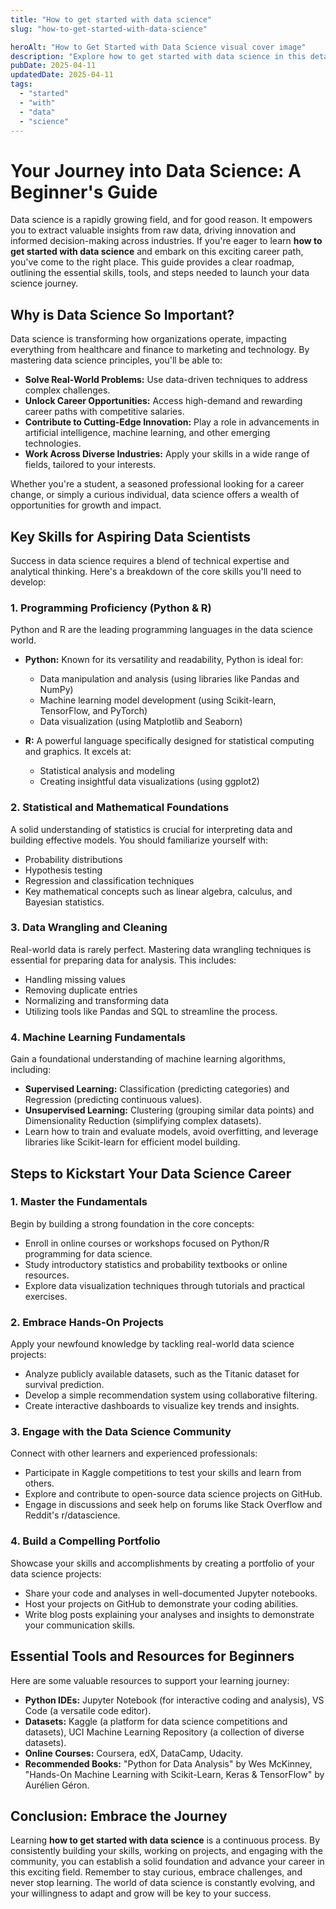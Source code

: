 ```yaml
---
title: "How to get started with data science"
slug: "how-to-get-started-with-data-science"

heroAlt: "How to Get Started with Data Science visual cover image"
description: "Explore how to get started with data science in this detailed guide, offering insights, strategies, and practical tips to enhance your understanding and application of the topic."
pubDate: 2025-04-11
updatedDate: 2025-04-11
tags:
  - "started"
  - "with"
  - "data"
  - "science"
---
```


# Your Journey into Data Science: A Beginner's Guide

Data science is a rapidly growing field, and for good reason. It empowers you to extract valuable insights from raw data, driving innovation and informed decision-making across industries. If you're eager to learn **how to get started with data science** and embark on this exciting career path, you've come to the right place. This guide provides a clear roadmap, outlining the essential skills, tools, and steps needed to launch your data science journey.

## Why is Data Science So Important?

Data science is transforming how organizations operate, impacting everything from healthcare and finance to marketing and technology. By mastering data science principles, you'll be able to:

- **Solve Real-World Problems:** Use data-driven techniques to address complex challenges.
- **Unlock Career Opportunities:** Access high-demand and rewarding career paths with competitive salaries.
- **Contribute to Cutting-Edge Innovation:** Play a role in advancements in artificial intelligence, machine learning, and other emerging technologies.
- **Work Across Diverse Industries:** Apply your skills in a wide range of fields, tailored to your interests.

Whether you're a student, a seasoned professional looking for a career change, or simply a curious individual, data science offers a wealth of opportunities for growth and impact.

## Key Skills for Aspiring Data Scientists

Success in data science requires a blend of technical expertise and analytical thinking. Here's a breakdown of the core skills you'll need to develop:

### 1. Programming Proficiency (Python & R)

Python and R are the leading programming languages in the data science world.

- **Python:** Known for its versatility and readability, Python is ideal for:

  - Data manipulation and analysis (using libraries like Pandas and NumPy)
  - Machine learning model development (using Scikit-learn, TensorFlow, and PyTorch)
  - Data visualization (using Matplotlib and Seaborn)

- **R:** A powerful language specifically designed for statistical computing and graphics. It excels at:

  - Statistical analysis and modeling
  - Creating insightful data visualizations (using ggplot2)

### 2. Statistical and Mathematical Foundations

A solid understanding of statistics is crucial for interpreting data and building effective models. You should familiarize yourself with:

- Probability distributions
- Hypothesis testing
- Regression and classification techniques
- Key mathematical concepts such as linear algebra, calculus, and Bayesian statistics.

### 3. Data Wrangling and Cleaning

Real-world data is rarely perfect. Mastering data wrangling techniques is essential for preparing data for analysis. This includes:

- Handling missing values
- Removing duplicate entries
- Normalizing and transforming data
- Utilizing tools like Pandas and SQL to streamline the process.

### 4. Machine Learning Fundamentals

Gain a foundational understanding of machine learning algorithms, including:

- **Supervised Learning:** Classification (predicting categories) and Regression (predicting continuous values).
- **Unsupervised Learning:** Clustering (grouping similar data points) and Dimensionality Reduction (simplifying complex datasets).
- Learn how to train and evaluate models, avoid overfitting, and leverage libraries like Scikit-learn for efficient model building.

## Steps to Kickstart Your Data Science Career

### 1. Master the Fundamentals

Begin by building a strong foundation in the core concepts:

- Enroll in online courses or workshops focused on Python/R programming for data science.
- Study introductory statistics and probability textbooks or online resources.
- Explore data visualization techniques through tutorials and practical exercises.

### 2. Embrace Hands-On Projects

Apply your newfound knowledge by tackling real-world data science projects:

- Analyze publicly available datasets, such as the Titanic dataset for survival prediction.
- Develop a simple recommendation system using collaborative filtering.
- Create interactive dashboards to visualize key trends and insights.

### 3. Engage with the Data Science Community

Connect with other learners and experienced professionals:

- Participate in Kaggle competitions to test your skills and learn from others.
- Explore and contribute to open-source data science projects on GitHub.
- Engage in discussions and seek help on forums like Stack Overflow and Reddit's r/datascience.

### 4. Build a Compelling Portfolio

Showcase your skills and accomplishments by creating a portfolio of your data science projects:

- Share your code and analyses in well-documented Jupyter notebooks.
- Host your projects on GitHub to demonstrate your coding abilities.
- Write blog posts explaining your analyses and insights to demonstrate your communication skills.

## Essential Tools and Resources for Beginners

Here are some valuable resources to support your learning journey:

- **Python IDEs:** Jupyter Notebook (for interactive coding and analysis), VS Code (a versatile code editor).
- **Datasets:** Kaggle (a platform for data science competitions and datasets), UCI Machine Learning Repository (a collection of diverse datasets).
- **Online Courses:** Coursera, edX, DataCamp, Udacity.
- **Recommended Books:** "Python for Data Analysis" by Wes McKinney, "Hands-On Machine Learning with Scikit-Learn, Keras & TensorFlow" by Aurélien Géron.

## Conclusion: Embrace the Journey

Learning **how to get started with data science** is a continuous process. By consistently building your skills, working on projects, and engaging with the community, you can establish a solid foundation and advance your career in this exciting field. Remember to stay curious, embrace challenges, and never stop learning. The world of data science is constantly evolving, and your willingness to adapt and grow will be key to your success.
